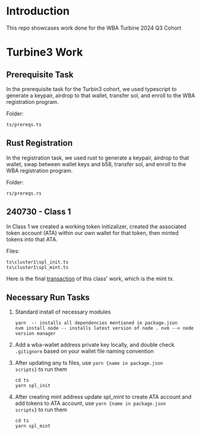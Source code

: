 # Introduction

This repo showcases work done for the WBA Turbine 2024 Q3 Cohort

# Turbine3 Work

## Prerequisite Task

In the prerequisite task for the Turbin3 cohort, we used typescript to generate a keypair, airdrop to that wallet, transfer sol, and enroll to the WBA registration program.

Folder:

    ts/prereqs.ts

## Rust Registration

In the registration task, we used rust to generate a keypair, airdrop to that wallet, swap between wallet keys and b58, transfer sol, and enroll to the WBA registration program.

Folder:

    rs/prereqs.rs

## 240730 - Class 1

In Class 1 we created a working token initizalizer, created the associated token account (ATA) within our own wallet for that token, then minted tokens into that ATA.

Files:

    ts\cluster1\spl_init.ts
    ts\cluster1\spl_mint.ts

Here is the final [transaction](https://explorer.solana.com/tx/3qtK6uMAhq8FEuBXfQagfPYYLBWtbGTXAnAx6fm8tv7ugmKkFw2PGGRXUAXUfNqoHHoT2akuNAinMEnPnptzXXR5?cluster=devnet) of this class' work, which is the mint tx.

## Necessary Run Tasks

1.  Standard install of necessary modules

        yarn  -- installs all dependencies mentioned in package.json
        nvm install node -- installs latest version of node . nvm --> node version manager

2.  Add a wba-wallet address private key locally, and double check <code>.gitignore</code> based on your wallet file naming convention
3.  After updating any ts files, use <code>yarn {name in package.json scripts}</code> to run them

        cd ts
        yarn spl_init

4. After creating mint address update spl_mint to create ATA account and add tokens to ATA account, use <code>yarn {name in package.json scripts}</code> to run them    

       cd ts
       yarn spl_mint

